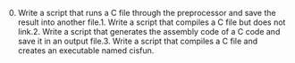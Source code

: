 0. Write a script that runs a C file through the preprocessor and save the result into another file.1. Write a script that compiles a C file but does not link.2. Write a script that generates the assembly code of a C code and save it in an output file.3. Write a script that compiles a C file and creates an executable named cisfun.
